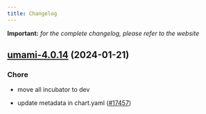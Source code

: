 ```yaml
---
title: Changelog
---
```


**Important:**
*for the complete changelog, please refer to the website*



## [umami-4.0.14](https://github.com/truecharts/charts/compare/umami-4.0.13...umami-4.0.14) (2024-01-21)

### Chore



- move all incubator to dev

- update metadata in chart.yaml ([#17457](https://github.com/truecharts/charts/issues/17457))